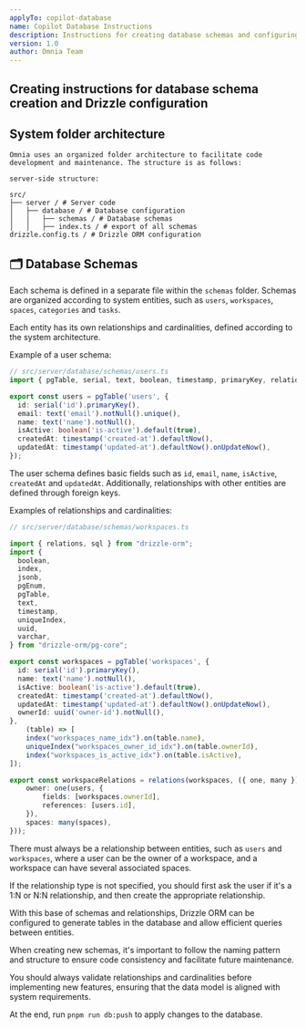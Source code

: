 ```yaml
--- 
applyTo: copilot-database
name: Copilot Database Instructions
description: Instructions for creating database schemas and configuring Drizzle ORM in Omnia.
version: 1.0
author: Omnia Team
---
```


## Creating instructions for database schema creation and Drizzle configuration

## System folder architecture

```
Omnia uses an organized folder architecture to facilitate code development and maintenance. The structure is as follows:

server-side structure:

src/
├── server / # Server code
│   ├── database / # Database configuration
│   │   ├── schemas / # Database schemas
│   │   ├── index.ts / # export of all schemas
drizzle.config.ts / # Drizzle ORM configuration

``` 
## 🗂 **Database Schemas**

Each schema is defined in a separate file within the `schemas` folder. Schemas are organized according to system entities, such as `users`, `workspaces`, `spaces`, `categories` and `tasks`.

Each entity has its own relationships and cardinalities, defined according to the system architecture.

Example of a user schema:
```typescript
// src/server/database/schemas/users.ts
import { pgTable, serial, text, boolean, timestamp, primaryKey, relation } from 'drizzle-orm/pg-core';

export const users = pgTable('users', {
  id: serial('id').primaryKey(),
  email: text('email').notNull().unique(),
  name: text('name').notNull(),
  isActive: boolean('is-active').default(true),
  createdAt: timestamp('created-at').defaultNow(),
  updatedAt: timestamp('updated-at').defaultNow().onUpdateNow(),
});
```

The user schema defines basic fields such as `id`, `email`, `name`, `isActive`, `createdAt` and `updatedAt`. Additionally, relationships with other entities are defined through foreign keys.

Examples of relationships and cardinalities:
```typescript
// src/server/database/schemas/workspaces.ts

import { relations, sql } from "drizzle-orm";
import {
  boolean,
  index,
  jsonb,
  pgEnum,
  pgTable,
  text,
  timestamp,
  uniqueIndex,
  uuid,
  varchar,
} from "drizzle-orm/pg-core";

export const workspaces = pgTable('workspaces', {
  id: serial('id').primaryKey(),
  name: text('name').notNull(),
  isActive: boolean('is-active').default(true),
  createdAt: timestamp('created-at').defaultNow(),
  updatedAt: timestamp('updated-at').defaultNow().onUpdateNow(),
  ownerId: uuid('owner-id').notNull(),
},
    (table) => [
    index("workspaces_name_idx").on(table.name),
    uniqueIndex("workspaces_owner_id_idx").on(table.ownerId),
    index("workspaces_is_active_idx").on(table.isActive),
]);

export const workspaceRelations = relations(workspaces, ({ one, many }) => ({
    owner: one(users, {
        fields: [workspaces.ownerId],
        references: [users.id],
    }),
    spaces: many(spaces),
}));
```

There must always be a relationship between entities, such as `users` and `workspaces`, where a user can be the owner of a workspace, and a workspace can have several associated spaces.

If the relationship type is not specified, you should first ask the user if it's a 1:N or N:N relationship, and then create the appropriate relationship.

With this base of schemas and relationships, Drizzle ORM can be configured to generate tables in the database and allow efficient queries between entities.

When creating new schemas, it's important to follow the naming pattern and structure to ensure code consistency and facilitate future maintenance.

You should always validate relationships and cardinalities before implementing new features, ensuring that the data model is aligned with system requirements.

At the end, run `pnpm run db:push` to apply changes to the database.

